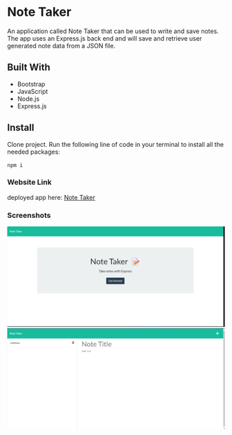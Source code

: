 # Note Taker

An application called Note Taker that can be used to write and save notes.
The app uses an Express.js back end and will save and retrieve user generated note data from a JSON file.

## Built With

- Bootstrap
- JavaScript
- Node.js
- Express.js

## Install

Clone project.
Run the following line of code in your terminal to install all the needed packages:

```
npm i
```

### Website Link

deployed app here: [Note Taker](https://calm-taiga-46703.herokuapp.com/)

### Screenshots

![Note-Taker: Erik Williams](/images/shot.png)
![Note-Taker: Erik Williams](/images/shot2.png)

